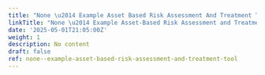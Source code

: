 ```yaml
---
title: "None \u2014 Example Asset Based Risk Assessment And Treatment Tool"
linkTitle: "None \u2014 Example Asset-Based Risk Assessment and Treatment Tool"
date: '2025-05-01T21:05:00Z'
weight: 1
description: No content
draft: false
ref: none--example-asset-based-risk-assessment-and-treatment-tool
---
```


